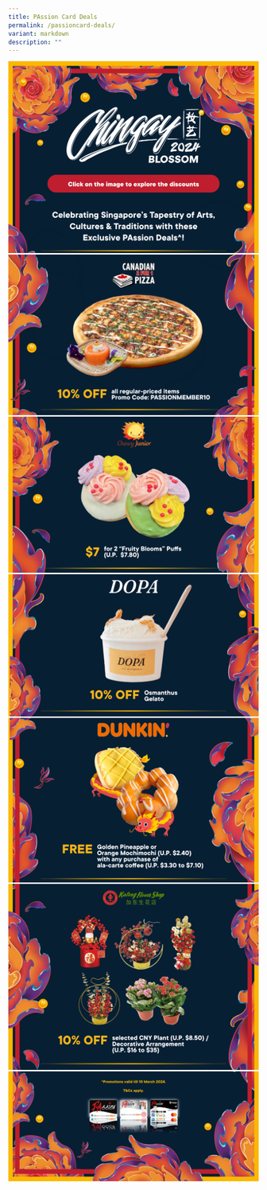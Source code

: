 ```yaml
---
title: PAssion Card Deals
permalink: /passioncard-deals/
variant: markdown
description: ""
---
```

<div style="display: block; overflow:hidden; text-decoration: none;  max-width: 50rem;">
<div style="max-width:50rem; overflow:hidden;"><img style="min-height:12rem; object-fit: cover; position:relative; top:rem;" src="/images/PAssionCard%20Deals/PC_Deals_1.png"></div>

<div style="max-width:50rem; overflow:hidden;"><a href="https://www.onepa.gov.sg/passion-card/passion-deals/10-percent-off-canadian-2-for-1-pizza-for-passion-members" target="_blank; display:none;"><img style="min-height:12rem; object-fit: cover; position:relative; top:rem;" src="/images/PAssionCard%20Deals/PC_Deals_2.png"></a></div>

	
<div style="max-width:50rem; overflow:hidden;"><a href="https://www.onepa.gov.sg/passion-card/passion-deals/celebrating-chingay-2024-with-chewy-junior-fruity-blooms" target="_blank; display:none;"><img style="min-height:12rem; object-fit: cover; position:relative; top:rem;" src="/images/PAssionCard%20Deals/PC_Deals_3.png"></a></div>

	
<div style="max-width:50rem; overflow:hidden;"><a href="https://www.onepa.gov.sg/passion-card/passion-deals/blossom-bliss-savour-dopas-osmanthus-gelato-a-chingay-2024-exclusive" target="_blank; display:none;"><img style="min-height:12rem; object-fit: cover; position:relative; top:rem;" src="/images/PAssionCard%20Deals/PC_Deals_4.png"></a></div>

	
<div style="max-width:50rem; overflow:hidden;"><a href="https://www.onepa.gov.sg/passion-card/passion-deals/get-1-free-lunar-new-year-donut-with-any-in-store-ala-carte-coffee-purchase" target="_blank; display:none;"><img style="min-height:12rem; object-fit: cover; position:relative; top:rem;" src="/images/PAssionCard%20Deals/PC_Deals_5.png"></a></div>

	
<div style="max-width:50rem; overflow:hidden;"><a href="https://www.onepa.gov.sg/passion-card/passion-deals/10-percent-off-selected-cny-plant-deco" target="_blank; display:none;"><img style="min-height:12rem; object-fit: cover; position:relative; top:rem;" src="/images/PAssionCard%20Deals/PC_Deals_6.png"></a></div>

	
<div style="max-width:50rem; overflow:hidden;"><img style="min-height:12rem; object-fit: cover; position:relative; top:rem;" src="/images/PAssionCard%20Deals/PC_Deals_7.png"></div>

	
	

</div>


